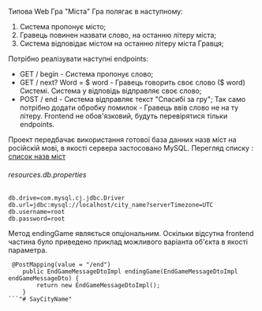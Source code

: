 Типова Web Гра "Міста"
Гра полягає в наступному:
1. Система пропонує місто;
2. Гравець повинен назвати слово, на останню лiтеру міста;
3. Система відповідає містом на останню лiтеру міста Гравця;

Потрібно реалізувати наступні endpoints:
* GET / begin - Система пропонує слово;
* GET / next? Word = $ word - Гравець говорить своє слово ($ word) Системі. Система у відповідь вiдправляє своє слово;
* POST / end - Система відправляє текст "Спасибі за гру";
Так само потрібно додати обробку помилок - Гравець ввів слово не на ту лiтеру.
Frontend не обов'язковий, будуть перевірятися тільки endpoints.

Проект передбачає використання готової база данних назв міст на російскій мові, в якості сервера застосовано MySQL.
Перегляд списку : [список назв міст](https://docs.google.com/spreadsheets/d/13EjHfYHkoYwOjfm4FiXrTxsnztck0tWWBtQz3m0mj1Q/edit?ouid=112141505115808143280&usp=sheets_home&ths=true)

<h6>resources.db.properties</h6>

```
db.drive=com.mysql.cj.jdbc.Driver
db.url=jdbc:mysql://localhost/city_name?serverTimezone=UTC
db.username=root
db.password=root
``` 
 Метод endingGame являється опціональним. Оскільки відсутна frontend 
 частина було приведено приклад можливого варіанта об'єкта в якості параметра.
```
 @PostMapping(value = "/end")
    public EndGameMessageDtoImpl endingGame(EndGameMessageDtoImpl endGameMessageDto) {
        return new EndGameMessageDtoImpl();
    }
```"# SayCityName" 
